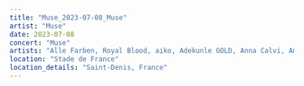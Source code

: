 ```yaml
---
title: "Muse_2023-07-08_Muse"
artist: "Muse"
date: 2023-07-08
concert: "Muse"
artists: "Alle Farben, Royal Blood, aiko, Adekunle GOLD, Anna Calvi, Amenra, AKNE KID JOE, Anti-Flag, Benjamin Hav & Familien, Anna Kramer, 311, Annabelle, ONE OK ROCK, arlie, Highly Suspect, 01099, Muse, Blæst, Evanescence, Twin Atlantic, The Warning, Ary"
location: "Stade de France"
location_details: "Saint-Denis, France"
---
```


